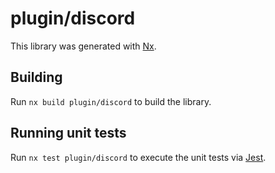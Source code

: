 # plugin/discord

This library was generated with [Nx](https://nx.dev).

## Building

Run `nx build plugin/discord` to build the library.

## Running unit tests

Run `nx test plugin/discord` to execute the unit tests via [Jest](https://jestjs.io).
